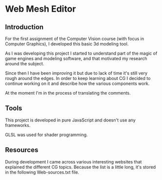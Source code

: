 # Web Mesh Editor

## Introduction

For the first assignment of the Computer Vision course (with focus in Computer Graphics), I developed this basic 3d modeling tool. 

As I was developing this project I started to understand part of the magic of game engines and modeling software, and that motivated my research around the subject.

Since then I have been improving it but due to lack of time it's still very rough around the edges. In order to keep learning about CG I decided to continue working on it and describe how the various components work. 

At the moment I'm in the process of translating the comments.

## Tools

This project is developed in pure JavaScript and doesn't use any frameworks.

GLSL was used for shader programming.

## Resources

During development I came across various interesting websites that explained the different CG topics. Because the list is a little long, it's stored in the following Web-sources.txt file.









